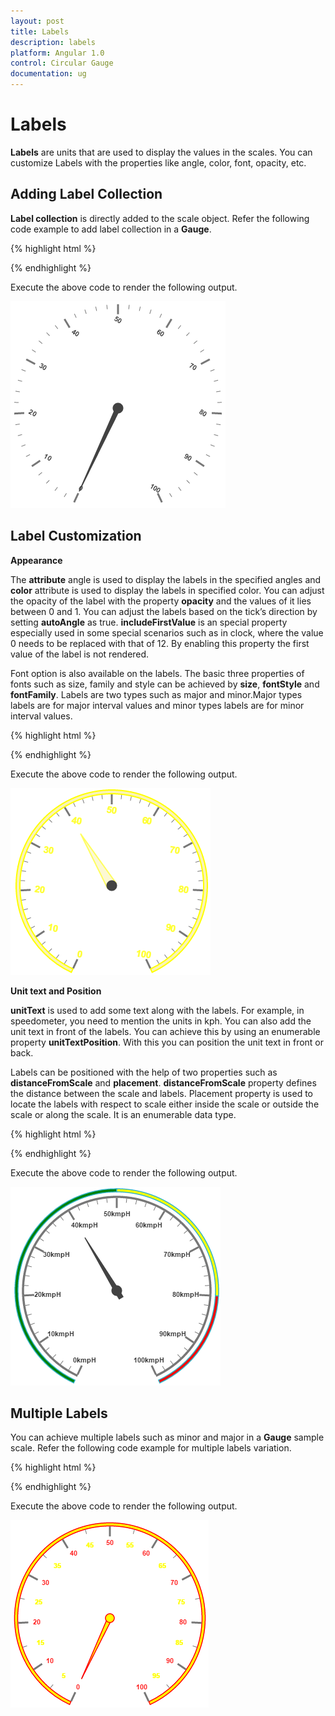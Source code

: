 ```yaml
---
layout: post
title: Labels
description: labels
platform: Angular 1.0
control: Circular Gauge
documentation: ug
---
```


# Labels

**Labels** are units that are used to display the values in the scales. You can customize Labels with the properties like angle, color, font, opacity, etc.

## Adding Label Collection 

**Label collection** is directly added to the scale object. Refer the following code example to add label collection in a **Gauge**.

{% highlight html %}

<html xmlns="http://www.w3.org/1999/xhtml" lang="en" ng-app="CircularGaugeApp">
    <head>
        <title>Essential Studio for AngularJS: CircularGauge</title>
        <!--CSS and Script file References -->
    </head>
    <body ng-controller="CircularGaugeCtrl">
        <div id="circularframe">
                <ej-circulargauge >
                <e-scales>
                <e-scale>
                <e-labels>
                <e-label e-angle="30">
                </e-label>
                </e-labels>
                </e-scale>
                <e-scales> 
                </ej-circulargauge>
        </div>
         <script >
        angular.module('CircularGaugeApp', ['ejangular'])
       .controller('CircularGaugeCtrl', function ($scope) {
         });
    </script>
    </body>
</html>

{% endhighlight %}



Execute the above code to render the following output.

![](Labels_images/Labels_img1.png)

## Label Customization

**Appearance**

The **attribute** angle is used to display the labels in the specified angles and **color** attribute is used to display the labels in specified color. You can adjust the opacity of the label with the property **opacity** and the values of it lies between 0 and 1. You can adjust the labels based on the tick’s direction by setting **autoAngle** as true. **includeFirstValue** is an special property especially used in some special scenarios such as in clock, where the value 0 needs to be replaced with that of 12. By enabling this property the first value of the label is not rendered.

Font option is also available on the labels. The basic three properties of fonts such as size, family and style can be achieved by **size**, **fontStyle** and **fontFamily**. Labels are two types such as major and minor.Major types labels are for major interval values and minor types labels are for minor interval values.

{% highlight html %}

<html xmlns="http://www.w3.org/1999/xhtml" lang="en" ng-app="CircularGaugeApp">
    <head>
        <title>Essential Studio for AngularJS: CircularGauge</title>
        <!--CSS and Script file References -->
    </head>
    <body ng-controller="CircularGaugeCtrl">
        <div id="circularframe">
                <ej-circulargauge >
                <e-scales>
                <e-scale e-showScaleBar="true"  e-radius="150" e-width="10" e-backgroundColor="#FAF4B5" e-border-color="yellow" e-border-width="2" >
                 <e-pointers>
                 <e-pointer e-value="40" e-length="100" e-backgroundColor="#FAF4B5" e-border-color="yellow" e-border-width="2" e-opacity="0.6" e-width="16"></e-pointer>
                 </e-pointers>
                 <e-labels>
                 <e-label e-color="yellow" e-includeFirstValue="false" e-angle="10" e-opacity="0.8" e-font-size="15px" e-font-fontFamily="arial" 
                 e-font-fontStyle="bold">
                 </e-label>
                 </e-labels>
                 </e-scale>
                <e-scales> 
                </ej-circulargauge>
        </div>
         <script >
        angular.module('CircularGaugeApp', ['ejangular'])
       .controller('CircularGaugeCtrl', function ($scope) {
         });
    </script>
    </body>
</html>



{% endhighlight %}



Execute the above code to render the following output.

![](Labels_images/Labels_img2.png)

**Unit text and Position**

**unitText** is used to add some text along with the labels. For example, in speedometer, you need to mention the units in kph. You can also add the unit text in front of the labels. You can achieve this by using an enumerable property **unitTextPosition**. With this you can position the unit text in front or back.

Labels can be positioned with the help of two properties such as **distanceFromScale** and **placement**. **distanceFromScale** property defines the distance between the scale and labels.  Placement property is used to locate the labels with respect to scale either inside the scale or outside the scale or along the scale. It is an enumerable data type.

{% highlight html %}

<html xmlns="http://www.w3.org/1999/xhtml" lang="en" ng-app="CircularGaugeApp">
    <head>
        <title>Essential Studio for AngularJS: CircularGauge</title>
        <!--CSS and Script file References -->
    </head>
    <body ng-controller="CircularGaugeCtrl">
        <div id="circularframe">
                <ej-circulargauge >
                <e-scales>
                <e-scale e-size="2" e-showScaleBar="true"  e-radius="150" e-showRanges="true" >
                 <e-pointers>
                 <e-pointer e-value="40" e-length="100" e-showbackneedle="true"></e-pointer>
                 </e-pointers>
                 <e-labels>
                 <e-label e-unitText="kmph" e-unitTextPosition="back">
                 </e-label>
                 </e-labels>
                <e-ranges>
                <e-range e-backgroundcolor="green" e-placement="far" e-distanceFromScale="-30" e-startValue="0" e-endValue="50" e-size="40"></e-range>
                <e-range e-startValue="50" e-endValue="80" e-backgroundcolor="yellow"  e-placement="far" e-distanceFromScale="-30" e-size="40"></e-range>
                <e-range e-startValue="80" e-endValue="100" e-backgroundcolor="red"  e-placement="far" e-distanceFromScale="-30" e-size="40"></e-range>
                 </e-ranges>
                </e-scale>
                <e-scales> 
                </ej-circulargauge>
        </div>
         <script >
        angular.module('CircularGaugeApp', ['ejangular'])
       .controller('CircularGaugeCtrl', function ($scope) {
         });
    </script>
    </body>
</html>

{% endhighlight %}



Execute the above code to render the following output.

![](Labels_images/Labels_img3.png)

## Multiple Labels

You can achieve multiple labels such as minor and major in a **Gauge** sample scale. Refer the following code example for multiple labels variation.

{% highlight html %}

<html xmlns="http://www.w3.org/1999/xhtml" lang="en" ng-app="CircularGaugeApp">
    <head>
        <title>Essential Studio for AngularJS: CircularGauge</title>
        <!--CSS and Script file References -->
    </head>
    <body ng-controller="CircularGaugeCtrl">
        <div id="circularframe">
                <ej-circulargauge >
                <e-scales>
                <e-scale e-showRanges="true" e-minorIntervalValue="5" e-backgroundColor="yellow" e-border-width="2" e-border-color="red" 
                e-showScaleBar="true" e-radius="150" e-size="5"
                 e-pointerCap-borderWidth="1.5" e-pointerCap-borderColor="red" e-pointerCap-backgroundcolor="yellow" >
                 <e-pointers>
                 <e-pointer e-backgroundcolor="yellow" e-length="110" e-border-color="red" e-border-width="1.5"></e-pointer>
                 </e-pointers>
                 <e-labels>
                 <e-label e-type="minor" e-color="yellow">
                 </e-label>
                 <e-label e-type="major" e-color="red">
                 </e-label>
                 </e-labels>
                </e-scale>
                <e-scales> 
                </ej-circulargauge>
        </div>
         <script >
        angular.module('CircularGaugeApp', ['ejangular'])
       .controller('CircularGaugeCtrl', function ($scope) {
         });
    </script>
    </body>
</html>

{% endhighlight %}



Execute the above code to render the following output.

![](Labels_images/Labels_img4.png)

